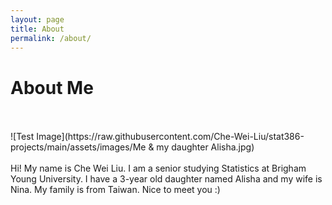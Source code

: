 ```yaml
---
layout: page
title: About
permalink: /about/
---
```


# About Me
<br>
<br>
![Test Image](https://raw.githubusercontent.com/Che-Wei-Liu/stat386-projects/main/assets/images/Me & my daughter Alisha.jpg)
<br>
<br>
Hi! My name is Che Wei Liu. I am a senior studying Statistics at Brigham Young University. I have a 3-year old daughter named Alisha and my wife is Nina. My family is from Taiwan. Nice to meet you :)
<br>
